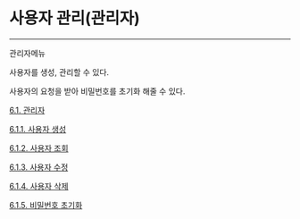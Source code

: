 # 사용자 관리\(관리자\)

---

관리자메뉴

사용자를 생성, 관리할 수 있다.

사용자의 요청을 받아 비밀번호를 초기화 해줄 수 있다.

[6.1. 관리자](/user/admin.md)

[6.1.1. 사용자 생성](/user/admin/create.md)

[6.1.2. 사용자 조회](/user/admin/fetch.md)

[6.1.3. 사용자 수정](/user/admin/update.md)

[6.1.4. 사용자 삭제](/user/admin/remove.md)

[6.1.5. 비밀번호 초기화](/user/admin/pwreset.md)

